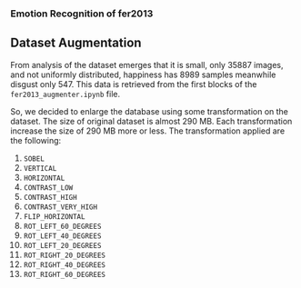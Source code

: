 ### Emotion Recognition of fer2013

## Dataset Augmentation

From analysis of the dataset emerges that it is small, only 35887 images, and not uniformly distributed, happiness has 8989 samples meanwhile disgust only 547.
This data is retrieved from the first blocks of the <code>fer2013_augmenter.ipynb</code> file.

So, we decided to enlarge the database using some transformation on the dataset.
The size of original dataset is almost 290 MB.
Each transformation increase the size of 290 MB more or less.
The transformation applied are the following:
 1. <code>SOBEL</code>
 2. <code>VERTICAL</code>
 3. <code>HORIZONTAL</code>
 4. <code>CONTRAST_LOW</code>
 5. <code>CONTRAST_HIGH</code>
 6. <code>CONTRAST_VERY_HIGH</code>
 7. <code>FLIP_HORIZONTAL</code>
 8. <code>ROT_LEFT_60_DEGREES</code>
 9. <code>ROT_LEFT_40_DEGREES</code>
 10. <code>ROT_LEFT_20_DEGREES</code>
 11. <code>ROT_RIGHT_20_DEGREES</code>
 12. <code>ROT_RIGHT_40_DEGREES</code>
 13. <code>ROT_RIGHT_60_DEGREES</code>


